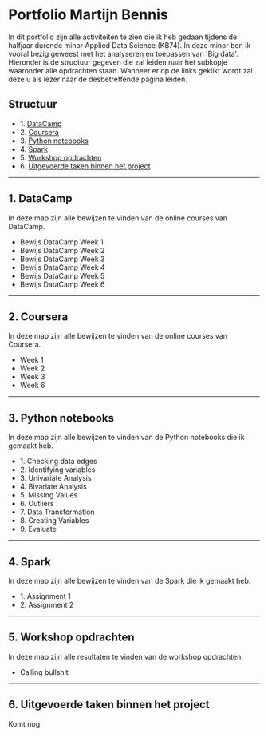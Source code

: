 # Portfolio Martijn Bennis

In dit portfolio zijn alle activiteiten te zien die ik heb gedaan tijdens de halfjaar durende minor Applied Data Science (KB74). In deze minor ben ik vooral bezig geweest met het analyseren en toepassen van 'Big data'. Hieronder is de structuur gegeven die zal leiden naar het subkopje waaronder alle opdrachten staan. Wanneer er op de links geklikt wordt zal deze u als lezer naar de desbetreffende pagina leiden.

## Structuur
* 1\. [DataCamp](#DataCamp)
* 2\. [Coursera](#Coursera)
* 3\. [Python notebooks](#Python_notebooks)
* 4\. [Spark](#Spark)
* 5\. [Workshop opdrachten](#Workshop_opdrachten)
* 6\. [Uitgevoerde taken binnen het project](#Uitgevoerde_taken_binnen_het_project)

---

## 1. DataCamp <a name="DataCamp"></a>
In deze map zijn alle bewijzen te vinden van de online courses van DataCamp.
* Bewijs DataCamp Week 1
* Bewijs DataCamp Week 2
* Bewijs DataCamp Week 3
* Bewijs DataCamp Week 4
* Bewijs DataCamp Week 5
* Bewijs DataCamp Week 6

---

## 2. Coursera <a name="Coursera"></a>
In deze map zijn alle bewijzen te vinden van de online courses van Coursera.
* Week 1
* Week 2
* Week 3
* Week 6

---

## 3. Python notebooks <a name="Python_notebooks"></a>
In deze map zijn alle bewijzen te vinden van de Python notebooks die ik gemaakt heb.
* 1\. Checking data edges
* 2\. Identifying variables
* 3\. Univariate Analysis
* 4\. Bivariate Analysis
* 5\. Missing Values
* 6\. Outliers
* 7\. Data Transformation
* 8\. Creating Variables
* 9\. Evaluate

---

## 4. Spark <a name="Spark"></a>
In deze map zijn alle bewijzen te vinden van de Spark die ik gemaakt heb.
* 1\. Assignment 1
* 2\. Assignment 2

---

## 5. Workshop opdrachten <a name="Workshop_opdrachten"></a>
In deze map zijn alle resultaten te vinden van de workshop opdrachten.
* Calling bullshit

---

## 6. Uitgevoerde taken binnen het project <a name="Uitgevoerde_taken_binnen_het_project"></a>
Komt nog
